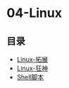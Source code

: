 #  04-Linux

## 目录

  * [Linux-拓展](/study/运维/04-Linux/Linux-拓展)
  * [Linux-狂神](/study/运维/04-Linux/Linux-狂神)
  * [Shell脚本](/study/运维/04-Linux/Shell脚本)